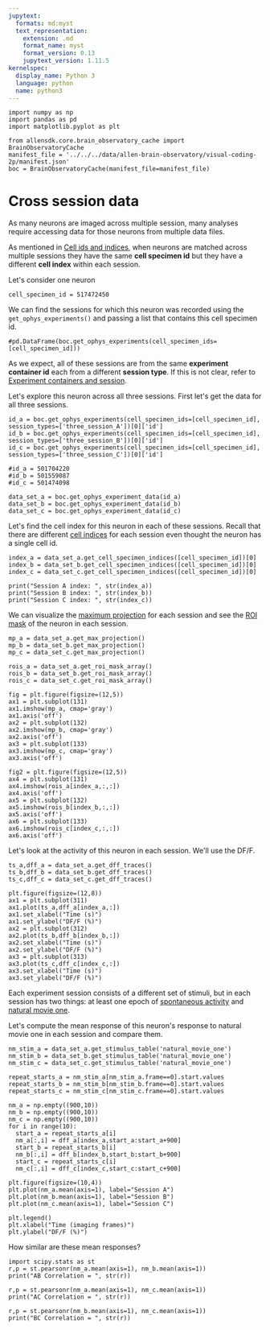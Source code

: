 ```yaml
---
jupytext:
  formats: md:myst
  text_representation:
    extension: .md
    format_name: myst
    format_version: 0.13
    jupytext_version: 1.11.5
kernelspec:
  display_name: Python 3
  language: python
  name: python3
---
```

```{code-cell} ipython3
import numpy as np
import pandas as pd
import matplotlib.pyplot as plt
```
```{code-cell} ipython3
from allensdk.core.brain_observatory_cache import BrainObservatoryCache
manifest_file = '../../../data/allen-brain-observatory/visual-coding-2p/manifest.json'
boc = BrainObservatoryCache(manifest_file=manifest_file)
```

# Cross session data

As many neurons are imaged across multiple session, many analyses require accessing data for those neurons from multiple data files. 

As mentioned in [Cell ids and indices](vc2p-session-data.md), when neurons are matched across multiple sessions they have the same <b>cell specimen id</b> but they have a different <b>cell index</b> within each session. 

Let's consider one neuron

```{code-cell} ipython3
cell_specimen_id = 517472450
```

We can find the sessions for which this neuron was recorded using the `get_ophys_experiments()` and passing a list that contains this cell specimen id.

```{code-cell} ipython3
#pd.DataFrame(boc.get_ophys_experiments(cell_specimen_ids=[cell_specimen_id]))
```

As we expect, all of these sessions are from the same <b>experiment container id</b> each from a different <b>session type</b>. If this is not clear, refer to [Experiment containers and session](experiment_containers_sessions).

Let's explore this neuron across all three sessions. First let's get the data for all three sessions.

```{code-cell} ipython3
id_a = boc.get_ophys_experiments(cell_specimen_ids=[cell_specimen_id], session_types=['three_session_A'])[0]['id']
id_b = boc.get_ophys_experiments(cell_specimen_ids=[cell_specimen_id], session_types=['three_session_B'])[0]['id']
id_c = boc.get_ophys_experiments(cell_specimen_ids=[cell_specimen_id], session_types=['three_session_C'])[0]['id']

#id_a = 501704220
#id_b = 501559087
#id_c = 501474098	

data_set_a = boc.get_ophys_experiment_data(id_a)
data_set_b = boc.get_ophys_experiment_data(id_b)
data_set_c = boc.get_ophys_experiment_data(id_c)
```

Let's find the cell index for this neuron in each of these sessions. Recall that there are different [cell indices](cell_ids_indices) for each session even thought the neuron has a single cell id.

```{code-cell} ipython3
index_a = data_set_a.get_cell_specimen_indices([cell_specimen_id])[0]
index_b = data_set_b.get_cell_specimen_indices([cell_specimen_id])[0]
index_c = data_set_c.get_cell_specimen_indices([cell_specimen_id])[0]

print("Session A index: ", str(index_a))
print("Session B index: ", str(index_b))
print("Session C index: ", str(index_c))
```

We can visualize the [maximum projection](maximum_projection) for each session and see the [ROI mask](roi_mask) of the neuron in each session.

```{code-cell} ipython3
mp_a = data_set_a.get_max_projection()
mp_b = data_set_b.get_max_projection()
mp_c = data_set_c.get_max_projection()

rois_a = data_set_a.get_roi_mask_array()
rois_b = data_set_b.get_roi_mask_array()
rois_c = data_set_c.get_roi_mask_array()

fig = plt.figure(figsize=(12,5))
ax1 = plt.subplot(131)
ax1.imshow(mp_a, cmap='gray')
ax1.axis('off')
ax2 = plt.subplot(132)
ax2.imshow(mp_b, cmap='gray')
ax2.axis('off')
ax3 = plt.subplot(133)
ax3.imshow(mp_c, cmap='gray')
ax3.axis('off')

fig2 = plt.figure(figsize=(12,5))
ax4 = plt.subplot(131)
ax4.imshow(rois_a[index_a,:,:])
ax4.axis('off')
ax5 = plt.subplot(132)
ax5.imshow(rois_b[index_b,:,:])
ax5.axis('off')
ax6 = plt.subplot(133)
ax6.imshow(rois_c[index_c,:,:])
ax6.axis('off')
```

Let's look at the activity of this neuron in each session. We'll use the DF/F.

```{code-cell} ipython3
ts_a,dff_a = data_set_a.get_dff_traces()
ts_b,dff_b = data_set_b.get_dff_traces()
ts_c,dff_c = data_set_c.get_dff_traces()

plt.figure(figsize=(12,8))
ax1 = plt.subplot(311)
ax1.plot(ts_a,dff_a[index_a,:])
ax1.set_xlabel("Time (s)")
ax1.set_ylabel("DF/F (%)")
ax2 = plt.subplot(312)
ax2.plot(ts_b,dff_b[index_b,:])
ax2.set_xlabel("Time (s)")
ax2.set_ylabel("DF/F (%)")
ax3 = plt.subplot(313)
ax3.plot(ts_c,dff_c[index_c,:])
ax3.set_xlabel("Time (s)")
ax3.set_ylabel("DF/F (%)")
```

Each experiment session consists of a different set of stimuli, but in each session has two things: at least one epoch of [spontaneous activity](spontaneous_activity) and [natural movie one](natural_movie).

Let's compute the mean response of this neuron's response to natural movie one in each session and compare them. 

```{code-cell} ipython3
nm_stim_a = data_set_a.get_stimulus_table('natural_movie_one')
nm_stim_b = data_set_b.get_stimulus_table('natural_movie_one')
nm_stim_c = data_set_c.get_stimulus_table('natural_movie_one')

repeat_starts_a = nm_stim_a[nm_stim_a.frame==0].start.values
repeat_starts_b = nm_stim_b[nm_stim_b.frame==0].start.values 
repeat_starts_c = nm_stim_c[nm_stim_c.frame==0].start.values

nm_a = np.empty((900,10))
nm_b = np.empty((900,10))
nm_c = np.empty((900,10))
for i in range(10):
  start_a = repeat_starts_a[i]
  nm_a[:,i] = dff_a[index_a,start_a:start_a+900]
  start_b = repeat_starts_b[i]
  nm_b[:,i] = dff_b[index_b,start_b:start_b+900]
  start_c = repeat_starts_c[i]
  nm_c[:,i] = dff_c[index_c,start_c:start_c+900]

plt.figure(figsize=(10,4))
plt.plot(nm_a.mean(axis=1), label="Session A")
plt.plot(nm_b.mean(axis=1), label="Session B")
plt.plot(nm_c.mean(axis=1), label="Session C")

plt.legend()
plt.xlabel("Time (imaging frames)")
plt.ylabel("DF/F (%)")
```

How similar are these mean responses?

```{code-cell} ipython3
import scipy.stats as st
r,p = st.pearsonr(nm_a.mean(axis=1), nm_b.mean(axis=1))
print("AB Correlation = ", str(r))

r,p = st.pearsonr(nm_a.mean(axis=1), nm_c.mean(axis=1))
print("AC Correlation = ", str(r))

r,p = st.pearsonr(nm_b.mean(axis=1), nm_c.mean(axis=1))
print("BC Correlation = ", str(r))
```

